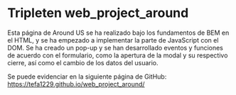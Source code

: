 # Tripleten web_project_around

Esta página de Around US se ha realizado bajo los fundamentos de BEM en el HTML, y se ha empezado a implementar la parte de JavaScript con el DOM. Se ha creado un pop-up y se han desarrollado eventos y funciones de acuerdo con el formulario, como la apertura de la modal y su respectivo cierre, así como el cambio de los datos del usuario.

Se puede evidenciar en la siguiente página de GitHub:
https://tefa1229.github.io/web_project_around/
